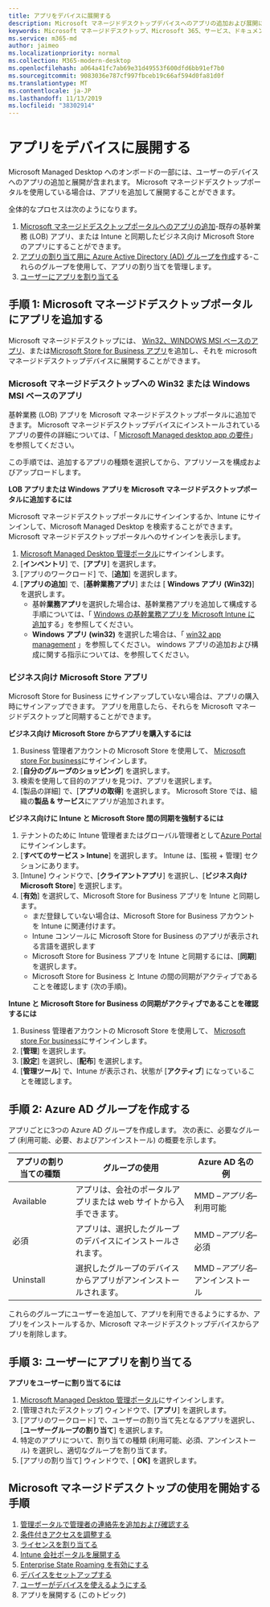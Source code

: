 ```yaml
---
title: アプリをデバイスに展開する
description: Microsoft マネージドデスクトップデバイスへのアプリの追加および展開に関する情報。
keywords: Microsoft マネージドデスクトップ、Microsoft 365、サービス、ドキュメント、アプリ、基幹業務アプリ、LOB アプリ
ms.service: m365-md
author: jaimeo
ms.localizationpriority: normal
ms.collection: M365-modern-desktop
ms.openlocfilehash: a064a41fc7ab69e31d49553f600dfd6bb91ef7b0
ms.sourcegitcommit: 9083036e787cf997fbceb19c66af594d0fa81d0f
ms.translationtype: MT
ms.contentlocale: ja-JP
ms.lasthandoff: 11/13/2019
ms.locfileid: "38302914"
---
```

# <a name="deploy-apps-to-devices"></a>アプリをデバイスに展開する
Microsoft Managed Desktop へのオンボードの一部には、ユーザーのデバイスへのアプリの追加と展開が含まれます。 Microsoft マネージドデスクトップポータルを使用している場合は、アプリを追加して展開することができます。 

全体的なプロセスは次のようになります。
1. [Microsoft マネージドデスクトップポータルへのアプリの追加](#1)-既存の基幹業務 (LOB) アプリ、または Intune と同期したビジネス向け Microsoft Store のアプリにすることができます。 
2. [アプリの割り当て用に Azure Active Directory (AD) グループを作成](#2)する-これらのグループを使用して、アプリの割り当てを管理します。
3. [ユーザーにアプリを割り当てる](#3)

<span id="1" />

## <a name="step-1-add-apps-to-microsoft-managed-desktop-portal"></a>手順 1: Microsoft マネージドデスクトップポータルにアプリを追加する
Microsoft マネージドデスクトップには、 [Win32、WINDOWS MSI ベースのアプリ](#lob-apps)、または[Microsoft Store for Business アプリ](#msfb-apps)を追加し、それを microsoft マネージドデスクトップデバイスに展開することができます。

<span id="lob-apps">

###  <a name="win32-or-windows-msi-based-apps-to-microsoft-managed-desktop"></a>Microsoft マネージドデスクトップへの Win32 または Windows MSI ベースのアプリ

基幹業務 (LOB) アプリを Microsoft マネージドデスクトップポータルに追加できます。 Microsoft マネージドデスクトップデバイスにインストールされているアプリの要件の詳細については、「 [Microsoft Managed desktop app の要件](https://docs.microsoft.com/microsoft-365/managed-desktop/service-description/mmd-app-requirements)」を参照してください。

この手順では、追加するアプリの種類を選択してから、アプリソースを構成およびアップロードします。 

**LOB アプリまたは Windows アプリを Microsoft マネージドデスクトップポータルに追加するには**

Microsoft マネージドデスクトップポータルにサインインするか、Intune にサインインして、Microsoft Managed Desktop を検索することができます。 Microsoft マネージドデスクトップポータルへのサインインを表示します。 

1.  [Microsoft Managed Desktop 管理ポータル](https://aka.ms/mmdportal)にサインインします。 
2.  [**インベントリ**] で、[**アプリ**] を選択します。
3.  [アプリのワークロード] で、[**追加**] を選択します。
4.  [**アプリの追加**] で、[**基幹業務アプリ**] または [ **Windows アプリ (Win32)**] を選択します。
    - 基幹**業務アプリ**を選択した場合は、基幹業務アプリを追加して構成する手順については、「 [Windows の基幹業務アプリを Microsoft Intune に追加](https://docs.microsoft.com/intune/lob-apps-windows)する」を参照してください。
    - **Windows アプリ (win32)** を選択した場合は、「 [win32 app management](https://docs.microsoft.com/intune/apps-win32-app-management) 」を参照してください。 windows アプリの追加および構成に関する指示については、を参照してください。

<span id="msfb-apps">

### <a name="microsoft-store-for-business-apps"></a>ビジネス向け Microsoft Store アプリ
Microsoft Store for Business にサインアップしていない場合は、アプリの購入時にサインアップできます。 アプリを用意したら、それらを Microsoft マネージドデスクトップと同期することができます。 

**ビジネス向け Microsoft Store からアプリを購入するには**

1. Business 管理者アカウントの Microsoft Store を使用して、 [Microsoft store For business](https://businessstore.microsoft.com)にサインインします。
2. [**自分のグループのショッピング**] を選択します。
3. 検索を使用して目的のアプリを見つけ、アプリを選択します。
4. [製品の詳細] で、[**アプリの取得**] を選択します。 Microsoft Store では、組織の**製品 & サービス**にアプリが追加されます。

**ビジネス向けに Intune と Microsoft Store 間の同期を強制するには**
1. テナントのために Intune 管理者またはグローバル管理者として[Azure Portal](https://portal.azure.com/)にサインインします。
2. [**すべてのサービス > Intune**] を選択します。 Intune は、[監視 + 管理] セクションにあります。
3. [Intune] ウィンドウで、[**クライアントアプリ**] を選択し、[**ビジネス向け Microsoft Store**] を選択します。
4. [**有効**] を選択して、Microsoft Store for Business アプリを Intune と同期します。
    - まだ登録していない場合は、Microsoft Store for Business アカウントを Intune に関連付けます。
    - Intune コンソールに Microsoft Store for Business のアプリが表示される言語を選択します
    - Microsoft Store for Business アプリを Intune と同期するには、[**同期**] を選択します。
    - Microsoft Store for Business と Intune の間の同期がアクティブであることを確認します (次の手順)。 

**Intune と Microsoft Store for Business の同期がアクティブであることを確認するには**
1. Business 管理者アカウントの Microsoft Store を使用して、 [Microsoft store For business](https://businessstore.microsoft.com)にサインインします。
2. [**管理**] を選択します。
3. [**設定**] を選択し、[**配布**] を選択します。
4. [**管理ツール**] で、Intune が表示され、状態が [**アクティブ**] になっていることを確認します。  

<span id="2" />

## <a name="step-2-create-azure-ad-groups"></a>手順 2: Azure AD グループを作成する

アプリごとに3つの Azure AD グループを作成します。 次の表に、必要なグループ (利用可能、必要、およびアンインストール) の概要を示します。 

アプリの割り当ての種類 |   グループの使用   | Azure AD 名の例
--- | --- | ---
Available |  アプリは、会社のポータルアプリまたは web サイトから入手できます。 | MMD –*アプリ名*–利用可能
必須 |  アプリは、選択したグループのデバイスにインストールされます。 | MMD –*アプリ名*–必須
Uninstall |  選択したグループのデバイスからアプリがアンインストールされます。 | MMD –*アプリ名*–アンインストール

これらのグループにユーザーを追加して、アプリを利用できるようにするか、アプリをインストールするか、Microsoft マネージドデスクトップデバイスからアプリを削除します。 

<span id="3" />

## <a name="step-3-assign-apps-to-your-users"></a>手順 3: ユーザーにアプリを割り当てる

**アプリをユーザーに割り当てるには**

1. [Microsoft Managed Desktop 管理ポータル](https://aka.ms/mmdportal)にサインインします。
2. [管理されたデスクトップ] ウィンドウで、[**アプリ**] を選択します。
3. [アプリのワークロード] で、ユーザーの割り当て先となるアプリを選択し、[**ユーザーグループの割り当て**] を選択します。
4. 特定のアプリについて、割り当ての種類 (利用可能、必須、アンインストール) を選択し、適切なグループを割り当てます。
5. [アプリの割り当て] ウィンドウで、[ **OK]** を選択します。


## <a name="steps-to-get-started-with-microsoft-managed-desktop"></a>Microsoft マネージドデスクトップの使用を開始する手順

1. [管理ポータルで管理者の連絡先を追加および確認する](add-admin-contacts.md)
2. [条件付きアクセスを調整する](conditional-access.md)
3. [ライセンスを割り当てる](assign-licenses.md)
4. [Intune 会社ポータルを展開する](company-portal.md)
5. [Enterprise State Roaming を有効にする](enterprise-state-roaming.md)
6. [デバイスをセットアップする](set-up-devices.md)
7. [ユーザーがデバイスを使えるようにする](get-started-devices.md)
8. アプリを展開する (このトピック)


<!--# Preparing apps for Microsoft Managed Desktop

This topic is the target for 2 "Learn more" links in the Admin Portal (aka.ms/app-overview;app-package); also target for link from Online resources (aka.ms/app-overviewmmd-app-prep) do not delete.

-->
